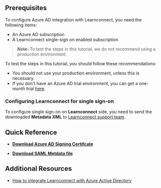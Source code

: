 ## Prerequisites

To configure Azure AD integration with Learnconnect, you need the following items:

- An Azure AD subscription
- A Learnconnect single-sign on enabled subscription

> **Note:**
> To test the steps in this tutorial, we do not recommend using a production environment.

To test the steps in this tutorial, you should follow these recommendations:

- You should not use your production environment, unless this is necessary.
- If you don't have an Azure AD trial environment, you can get a one-month trial [here](https://azure.microsoft.com/pricing/free-trial/).

### Configuring Learnconnect for single sign-on

 To configure single sign-on on **Learnconnect** side, you need to send the downloaded **Metadata XML** to [Learnconnect support team](http://help.learningseatlms.com/help).

## Quick Reference

* **[Download Azure AD Signing Certifcate](%metadata:CertificateDownloadRawUrl%)**

* **[Download SAML Metdata file](%metadata:metadataDownloadUrl%)**



## Additional Resources

* [How to integrate Learnconnect with Azure Active Directory](active-directory-saas-learnconnect-tutorial.md)

